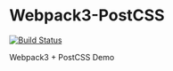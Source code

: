 # Webpack3-PostCSS

[![Build Status](https://travis-ci.org/hyb628/Webpack3-PostCSS.svg?branch=master)](https://travis-ci.org/hyb628/Webpack3-PostCSS)

Webpack3 + PostCSS Demo
